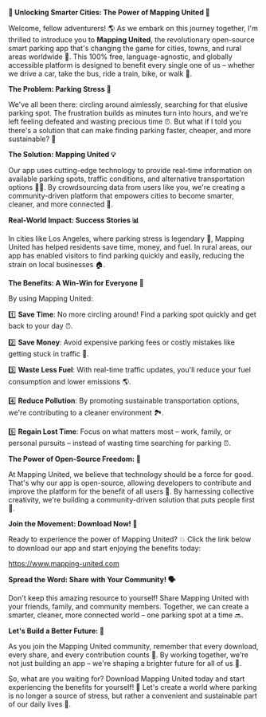 **🚀 Unlocking Smarter Cities: The Power of Mapping United 🚀**

Welcome, fellow adventurers! 🌎 As we embark on this journey together, I'm thrilled to introduce you to **Mapping United**, the revolutionary open-source smart parking app that's changing the game for cities, towns, and rural areas worldwide 🌈. This 100% free, language-agnostic, and globally accessible platform is designed to benefit every single one of us – whether we drive a car, take the bus, ride a train, bike, or walk 👣.

**The Problem: Parking Stress 🤯**

We've all been there: circling around aimlessly, searching for that elusive parking spot. The frustration builds as minutes turn into hours, and we're left feeling defeated and wasting precious time ⏰. But what if I told you there's a solution that can make finding parking faster, cheaper, and more sustainable? 🌟

**The Solution: Mapping United 💡**

Our app uses cutting-edge technology to provide real-time information on available parking spots, traffic conditions, and alternative transportation options 🚗🚌. By crowdsourcing data from users like you, we're creating a community-driven platform that empowers cities to become smarter, cleaner, and more connected 🔋.

**Real-World Impact: Success Stories 📊**

In cities like Los Angeles, where parking stress is legendary 🤯, Mapping United has helped residents save time, money, and fuel. In rural areas, our app has enabled visitors to find parking quickly and easily, reducing the strain on local businesses 🏠.

**The Benefits: A Win-Win for Everyone 🎉**

By using Mapping United:

1️⃣ **Save Time**: No more circling around! Find a parking spot quickly and get back to your day ⏰.

2️⃣ **Save Money**: Avoid expensive parking fees or costly mistakes like getting stuck in traffic 🤑.

3️⃣ **Waste Less Fuel**: With real-time traffic updates, you'll reduce your fuel consumption and lower emissions 🌎.

4️⃣ **Reduce Pollution**: By promoting sustainable transportation options, we're contributing to a cleaner environment 🏞️.

5️⃣ **Regain Lost Time**: Focus on what matters most – work, family, or personal pursuits – instead of wasting time searching for parking ⏰.

**The Power of Open-Source Freedom: 🌟**

At Mapping United, we believe that technology should be a force for good. That's why our app is open-source, allowing developers to contribute and improve the platform for the benefit of all users 🔧. By harnessing collective creativity, we're building a community-driven solution that puts people first 👫.

**Join the Movement: Download Now! 📲**

Ready to experience the power of Mapping United? 💥 Click the link below to download our app and start enjoying the benefits today:

https://www.mapping-united.com

**Spread the Word: Share with Your Community! 🗣️**

Don't keep this amazing resource to yourself! Share Mapping United with your friends, family, and community members. Together, we can create a smarter, cleaner, more connected world – one parking spot at a time 🔜.

**Let's Build a Better Future: 🌟**

As you join the Mapping United community, remember that every download, every share, and every contribution counts 👥. By working together, we're not just building an app – we're shaping a brighter future for all of us 🌈.

So, what are you waiting for? Download Mapping United today and start experiencing the benefits for yourself! 🎉 Let's create a world where parking is no longer a source of stress, but rather a convenient and sustainable part of our daily lives 💪.